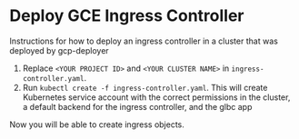 # Deploy GCE Ingress Controller

Instructions for how to deploy an ingress controller in a cluster
that was deployed by gcp-deployer

1. Replace `<YOUR PROJECT ID>` and `<YOUR CLUSTER NAME>` in
`ingress-controller.yaml`.
1. Run `kubectl create -f ingress-controller.yaml`. This will create
Kubernetes service account with the correct permissions in the cluster,
a default backend for the ingress controller, and the glbc app

Now you will be able to create ingress objects.
